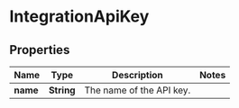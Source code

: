 

# IntegrationApiKey

## Properties

Name | Type | Description | Notes
------------ | ------------- | ------------- | -------------
**name** | **String** | The name of the API key. | 



